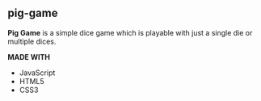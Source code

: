 ## pig-game

**Pig Game** is a simple dice game which is playable with just a single die or multiple dices.

**MADE WITH**
* JavaScript
* HTML5
* CSS3

